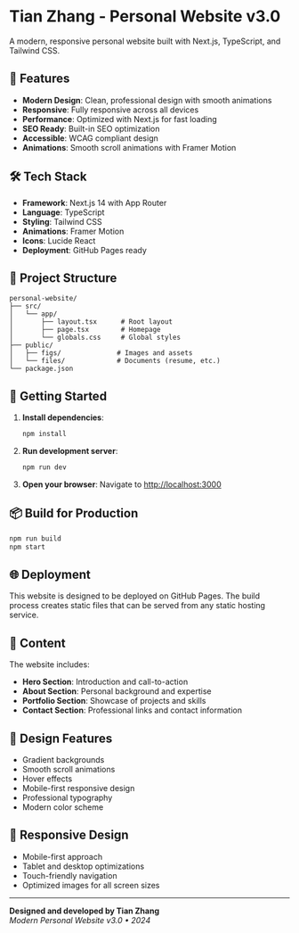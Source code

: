 # Tian Zhang - Personal Website v3.0

A modern, responsive personal website built with Next.js, TypeScript, and Tailwind CSS.

## 🚀 Features

- **Modern Design**: Clean, professional design with smooth animations
- **Responsive**: Fully responsive across all devices
- **Performance**: Optimized with Next.js for fast loading
- **SEO Ready**: Built-in SEO optimization
- **Accessible**: WCAG compliant design
- **Animations**: Smooth scroll animations with Framer Motion

## 🛠️ Tech Stack

- **Framework**: Next.js 14 with App Router
- **Language**: TypeScript
- **Styling**: Tailwind CSS
- **Animations**: Framer Motion
- **Icons**: Lucide React
- **Deployment**: GitHub Pages ready

## 📁 Project Structure

```
personal-website/
├── src/
│   └── app/
│       ├── layout.tsx      # Root layout
│       ├── page.tsx        # Homepage
│       └── globals.css     # Global styles
├── public/
│   ├── figs/              # Images and assets
│   └── files/             # Documents (resume, etc.)
└── package.json
```

## 🚀 Getting Started

1. **Install dependencies**:
   ```bash
   npm install
   ```

2. **Run development server**:
   ```bash
   npm run dev
   ```

3. **Open your browser**:
   Navigate to [http://localhost:3000](http://localhost:3000)

## 📦 Build for Production

```bash
npm run build
npm start
```

## 🌐 Deployment

This website is designed to be deployed on GitHub Pages. The build process creates static files that can be served from any static hosting service.

## 📝 Content

The website includes:
- **Hero Section**: Introduction and call-to-action
- **About Section**: Personal background and expertise
- **Portfolio Section**: Showcase of projects and skills
- **Contact Section**: Professional links and contact information

## 🎨 Design Features

- Gradient backgrounds
- Smooth scroll animations
- Hover effects
- Mobile-first responsive design
- Professional typography
- Modern color scheme

## 📱 Responsive Design

- Mobile-first approach
- Tablet and desktop optimizations
- Touch-friendly navigation
- Optimized images for all screen sizes

---

**Designed and developed by Tian Zhang**  
*Modern Personal Website v3.0 • 2024*
